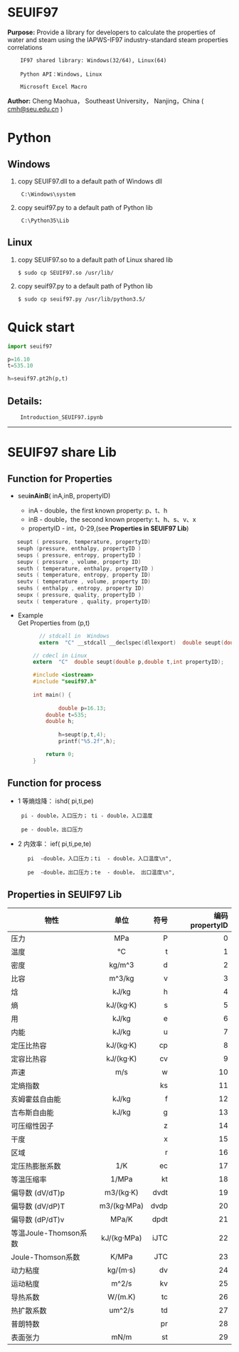 # SEUIF97

**Purpose:** Provide a library for developers to calculate the properties of water and steam using the IAPWS-IF97 industry-standard steam properties correlations

        IF97 shared library: Windows(32/64), Linux(64)
        
        Python API：Windows, Linux
        
        Microsoft Excel Macro

**Author:** Cheng Maohua， Southeast University， Nanjing，China  ( cmh@seu.edu.cn )

# Python 

## Windows 
  
1. copy SEUIF97.dll  to a default path of Windows dll
      
        C:\Windows\system
   
2. copy seuif97.py to a default path of Python lib
    
        C:\Python35\Lib 
   
##  Linux   
    
 1. copy SEUIF97.so  to a default path of Linux shared lib
   
        $ sudo cp SEUIF97.so /usr/lib/

 2. copy seuif97.py to a default path of Python lib
   
        $ sudo cp seuif97.py /usr/lib/python3.5/
        
# Quick start

```python
import seuif97

p=16.10
t=535.10

h=seuif97.pt2h(p,t)
```
 
## Details:

        Introduction_SEUIF97.ipynb

---
#  SEUIF97 share Lib

## Function for Properties 

 * seu**inAinB**( inA,inB, propertyID)

   *  inA -  double，the first known property: p、t、h
   *  inB -  double，the second known property: t、h、s、v、x
   *  propertyID  - int，0-29,(see **Properties in SEUIF97 Lib**)

```c
   seupt ( pressure, temperature, propertyID)
   seuph (pressure, enthalpy, propertyID )
   seups ( pressure, entropy, propertyID )
   seupv ( pressure , volume, property ID)
   seuth ( temperature, enthalpy, propertyID )
   seuts ( temperature, entropy, property ID)
   seutv ( temperature , volume, property ID)
   seuhs ( enthalpy , entropy, property ID)
   seupx ( pressure, quality, propertyID )
   seutx ( temperature , quality, propertyID)
```

* Example  
    Get Properties from (p,t)
         

```c
          // stdcall in  Windows
          extern  "C" __stdcall __declspec(dllexport)  double seupt(double p,double t,int  propertyID);
```

```c
        // cdecl in Linux
        extern  "C"  double seupt(double p,double t,int propertyID);
```

```c
        #include <iostream>
        #include "seuif97.h"
  
        int main() {
	
                double p=16.13;
	        double t=535;
	        double h;
       
                h=seupt(p,t,4);
                printf("%5.2f",h);

	        return 0;
        }   

```

## Function for process  
   
*  1 等熵焓降： ishd( pi,ti,pe)
    
        pi - double，入口压力； ti - double，入口温度

        pe - double，出口压力

* 2 内效率： ief( pi,ti,pe,te)

         pi  -double，入口压力；ti  - double，入口温度\n",

         pe  -double，出口压力；te  - double， 出口温度\n",


## Properties in SEUIF97 Lib

|   物性       |    单位     |  符号  |  编码 propertyID   |   
| -------------|:----------:| ------:|-------:|
| 压力         |   MPa     |  P     |   0     |  
| 温度         |   °C      |  t     |   1     |
| 密度         | kg/m^3    |  d     |   2     |
| 比容         | m^3/kg    |  v     |   3     |
| 焓           | kJ/kg     |  h     |   4     |
| 熵           | kJ/(kg·K) |  s     |   5     |
| 用           | kJ/kg     |  e     |   6     |
| 内能         | kJ/kg     |  u     |   7     |
| 定压比热容    | kJ/(kg·K) |  cp    |   8     |
| 定容比热容    | kJ/(kg·K) |  cv    |   9     |		
| 声速         | m/s       |   w     | 10      |	
| 定熵指数   |             |  ks     | 11      |	
|亥姆霍兹自由能   |   kJ/kg          |  f     | 12      |	
|吉布斯自由能     |   kJ/kg           | g     | 13      |	
|可压缩性因子     |                      | z      | 14      |
| 干度                 |                      | x      | 15      |
| 区域                 |                      | r       | 16      |
| 定压热膨胀系数   |        1/K       | ec     | 17      |
| 等温压缩率         |        1/MPa   | kt     | 18      |
| 偏导数 (dV/dT)p	   |    m3/(kg·K)	     | dvdt     | 19      |
| 偏导数 (dV/dP)T	   |    m3/(kg·MPa)	  | dvdp    | 20      |
| 偏导数 (dP/dT)v	   |    MPa/K	         | dpdt	    | 21      |
| 等温Joule-Thomson系数	   |   kJ/(kg·MPa)        | iJTC	    | 22      |
| Joule-Thomson系数	   |  K/MPa        | JTC	    | 23      |
| 动力粘度        |        kg/(m·s)   | dv     | 24      |
| 运动粘度        |       m^2/s       | kv     | 25      |
| 导热系数        |       W/(m.K)	  | tc     | 26      |
| 热扩散系数      |       um^2/s	 | td     | 27      |
| 普朗特数        |            	  | pr     | 28      |
| 表面张力        |       mN/m    	  | st     | 29      |
